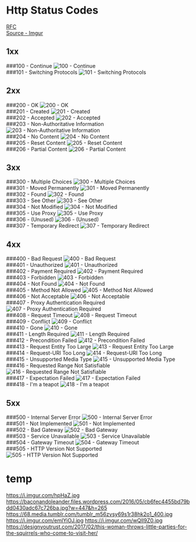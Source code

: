 
# Http Status Codes  

[RFC](https://www.w3.org/Protocols/rfc2616/rfc2616-sec10.html)  
[Source - Imgur](https://imgur.com/r/squirrels)  

## 1xx  

###100 - Continue
![100 - Continue](https://i.imgur.com/mi9lcO6.jpg)  
###101 - Switching Protocols
![101 - Switching Protocols](https://i.imgur.com/p767VEv.jpg)  

## 2xx  

###200 - OK
![200 - OK](https://i.imgur.com/HXotKm9.jpg)  
###201 - Created
![201 - Created](https://i.imgur.com/Vz65V6c.jpg)  
###202 - Accepted
![202 - Accepted](https://i.imgur.com/r20zx51.jpg)  
###203 - Non-Authoritative Information
![203 - Non-Authoritative Information](https://iruntheinternet.com/lulzdump/images/squirrel-stealing-chips-fries-food-1372895636K.jpg?id=)  
###204 - No Content
![204 - No Content](https://i.imgur.com/pLQqGXd.jpg)  
###205 - Reset Content
![205 - Reset Content](http://i.dailymail.co.uk/i/pix/2016/05/19/10/345DFE0500000578-3598479-image-a-20_1463649140489.jpg)  
###206 - Partial Content
![206 - Partial Content](https://i.imgur.com/1YNOGZp.jpg)  

## 3xx  

###300 - Multiple Choices
![300 - Multiple Choices](https://i.imgur.com/bEitMv8.jpg)  
###301 - Moved Permanently
![301 - Moved Permanently](https://c1.staticflickr.com/8/7254/7450267292_936d31c32d_b.jpg)  
###302 - Found
![302 - Found](https://i.imgur.com/nJ2LiTN.jpg)  
###303 - See Other
![303 - See Other](https://i.imgur.com/PdLEDON.jpg)  
###304 - Not Modified
![304 - Not Modified](http://media.gettyimages.com/photos/high-angle-view-of-squirrel-stretching-at-parco-del-valentino-picture-id593456375)  
###305 - Use Proxy
![305 - Use Proxy](https://i.imgur.com/kwbuett.jpg)  
###306 - (Unused)
![306 - (Unused)](https://i.imgur.com/hpWufel.jpg)  
###307 - Temporary Redirect
![307 - Temporary Redirect](https://i.imgur.com/EqvvqNm.jpg)  

## 4xx  

###400 - Bad Request
![400 - Bad Request](https://i.imgur.com/V75nGLB.jpg)  
###401 - Unauthorized
![401 - Unauthorized](https://i.imgur.com/XAfzw4i.jpg)  
###402 - Payment Required
![402 - Payment Required](https://i.imgur.com/Z2IgKOL.jpg)  
###403 - Forbidden
![403 - Forbidden](https://i.imgur.com/eRC1nir.jpg)  
###404 - Not Found
![404 - Not Found](https://i.imgur.com/Ewp6a5U.jpg)  
###405 - Method Not Allowed
![405 - Method Not Allowed](https://s-media-cache-ak0.pinimg.com/736x/1b/df/05/1bdf05f22e6b77161674d25e7b0d62b4.jpg)  
###406 - Not Acceptable
![406 - Not Acceptable](https://i.imgur.com/QkvNs5z.jpg)  
###407 - Proxy Authentication Required
![407 - Proxy Authentication Required](https://i.imgur.com/LeRZiDR.jpg)  
###408 - Request Timeout
![408 - Request Timeout](https://floridaengineer.files.wordpress.com/2010/04/3252818873_105e82dec3.jpg)  
###409 - Conflict
![409 - Conflict](https://i.imgur.com/dVoVAod.jpg)  
###410 - Gone
![410 - Gone](https://i.imgur.com/KLOHcoz.jpg)  
###411 - Length Required
![411 - Length Required](https://s-media-cache-ak0.pinimg.com/originals/0d/fe/e8/0dfee8571d9ed5f9f998aad74530cba7.jpg)  
###412 - Precondition Failed
![412 - Precondition Failed](https://i.imgur.com/VY1T3iP.jpg)  
###413 - Request Entity Too Large
![413 - Request Entity Too Large](https://i.imgur.com/xsrqZ.jpg)  
###414 - Request-URI Too Long
![414 - Request-URI Too Long](https://www.nps.gov/liho/learn/nature/images/long-tail.jpg)  
###415 - Unsupported Media Type
![415 - Unsupported Media Type](https://i.imgur.com/mXUHnAW.jpg)  
###416 - Requested Range Not Satisfiable
![416 - Requested Range Not Satisfiable](http://i.dailymail.co.uk/i/pix/2010/05/27/article-0-09C69FED000005DC-363_634x374.jpg)  
###417 - Expectation Failed
![417 - Expectation Failed](https://i.imgur.com/T8R2iqU.jpg)  
###418 - I'm a teapot
![418 - I'm a teapot](https://farm6.static.flickr.com/5334/30131715603_c545d3f826_b.jpg)  

## 5xx  

###500 - Internal Server Error
![500 - Internal Server Error](http://i.telegraph.co.uk/multimedia/archive/02042/toilet_2042894i.jpg)  
###501 - Not Implemented
![501 - Not Implemented](http://i.dailymail.co.uk/i/pix/2008/08/21/article-1047374-025A47E500000578-324_148x440.jpg)  
###502 - Bad Gateway
![502 - Bad Gateway](https://i.imgur.com/2ze2o1Z.jpg)  
###503 - Service Unavailable
![503 - Service Unavailable](https://i.imgur.com/nH8qz1K.jpg)  
###504 - Gateway Timeout
![504 - Gateway Timeout](https://s-media-cache-ak0.pinimg.com/originals/ae/07/16/ae0716be5c63609e16d4e47d3787d82a.png)  
###505 - HTTP Version Not Supported
![505 - HTTP Version Not Supported](https://i.ytimg.com/vi/IANwb_qT1gg/maxresdefault.jpg)  

# temp  
https://i.imgur.com/hpHaZ.jpg
https://baconandoleander.files.wordpress.com/2016/05/cb6fec4455bd79bdd0430adc67c726ba.jpg?w=447&h=265
https://68.media.tumblr.com/tumblr_m56zvsy69s1r38hk2o1_400.jpg
https://i.imgur.com/emlYiOJ.jpg
https://i.imgur.com/wQlI9Z0.jpg
https://designyoutrust.com/2017/02/this-woman-throws-little-parties-for-the-squirrels-who-come-to-visit-her/
